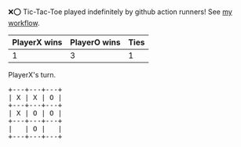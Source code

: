 :x::o: Tic-Tac-Toe played indefinitely by github action runners! See [my workflow](.github/workflows/play.yaml).

|PlayerX wins|PlayerO wins|Ties|
|-|-|-|
|1|3|1|

PlayerX's turn.

<pre>
+---+---+---+
| X | X | O |
+---+---+---+
| X | O | O |
+---+---+---+
|   | O |   |
+---+---+---+
</pre>